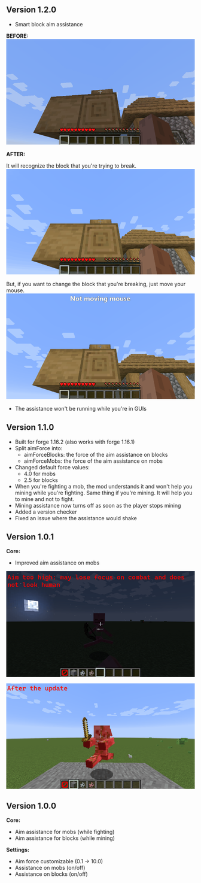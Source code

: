 ## Version 1.2.0

- Smart block aim assistance

**BEFORE:**
![before](.github/images/1_2_0_before_update.gif)

**AFTER:**

It will recognize the block that you're trying to break.
![smart aim](.github/images/1_2_0_smart_aim.gif)

But, if you want to change the block that you're breaking, just move your mouse.
![smart aim](.github/images/1_2_0_smart_aim_captions.gif)

- The assistance won't be running while you're in GUIs



## Version 1.1.0

- Built for forge 1.16.2 (also works with forge 1.16.1)
- Split aimForce into:
    - aimForceBlocks: the force of the aim assistance on blocks
    - aimForceMobs: the force of the aim assistance on mobs
- Changed default force values:
    - 4.0 for mobs
    - 2.5 for blocks
- When you're fighting a mob, the mod understands it and won't help you mining while you're fighting. Same thing if you're mining. It will help you to mine and not to fight.
- Mining assistance now turns off as soon as the player stops mining
- Added a version checker
- Fixed an issue where the assistance would shake

## Version 1.0.1

**Core:**
- Improved aim assistance on mobs

![before](.github/images/demo_before_1.0.1.gif)

![after](.github/images/demo_1.0.1.gif)

## Version 1.0.0

**Core:**
- Aim assistance for mobs (while fighting)
- Aim assistance for blocks (while mining)

**Settings:**
- Aim force customizable (0.1 -> 10.0)
- Assistance on mobs (on/off)
- Assistance on blocks (on/off)

